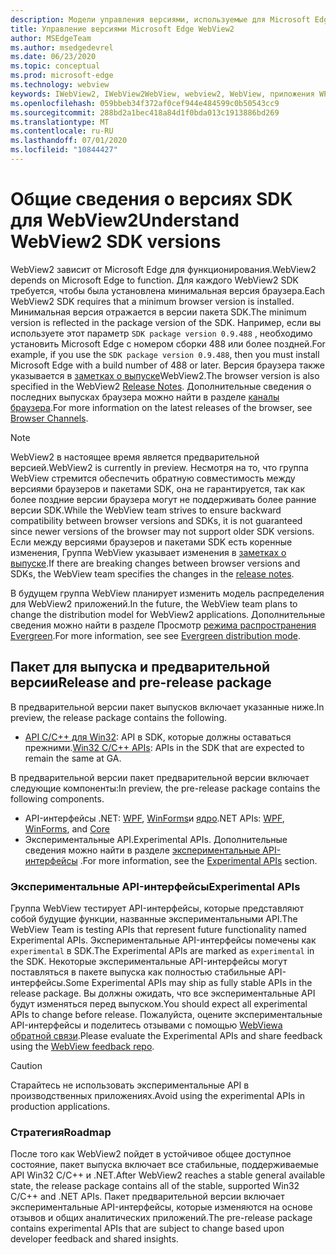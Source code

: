 ```yaml
---
description: Модели управления версиями, используемые для Microsoft Edge WebView2
title: Управление версиями Microsoft Edge WebView2
author: MSEdgeTeam
ms.author: msedgedevrel
ms.date: 06/23/2020
ms.topic: conceptual
ms.prod: microsoft-edge
ms.technology: webview
keywords: IWebView2, IWebView2WebView, webview2, WebView, приложения WPF, WPF, EDGE, ICoreWebView2, ICoreWebView2Host, элемент управления "браузер", HTML Edge
ms.openlocfilehash: 059bbeb34f372af0cef944e484599c0b50543cc9
ms.sourcegitcommit: 288bd2a1bec418a84d1f0bda013c1913886bd269
ms.translationtype: MT
ms.contentlocale: ru-RU
ms.lasthandoff: 07/01/2020
ms.locfileid: "10844427"
---
```

# <span data-ttu-id="f5672-104">Общие сведения о версиях SDK для WebView2</span><span class="sxs-lookup"><span data-stu-id="f5672-104">Understand WebView2 SDK versions</span></span>  

<span data-ttu-id="f5672-105">WebView2 зависит от Microsoft Edge для функционирования.</span><span class="sxs-lookup"><span data-stu-id="f5672-105">WebView2 depends on Microsoft Edge to function.</span></span>  <span data-ttu-id="f5672-106">Для каждого WebView2 SDK требуется, чтобы была установлена минимальная версия браузера.</span><span class="sxs-lookup"><span data-stu-id="f5672-106">Each WebView2 SDK requires that a minimum browser version is installed.</span></span>  <span data-ttu-id="f5672-107">Минимальная версия отражается в версии пакета SDK.</span><span class="sxs-lookup"><span data-stu-id="f5672-107">The minimum version is reflected in the package version of the SDK.</span></span>  <span data-ttu-id="f5672-108">Например, если вы используете этот параметр `SDK package version 0.9.488` , необходимо установить Microsoft Edge с номером сборки 488 или более поздней.</span><span class="sxs-lookup"><span data-stu-id="f5672-108">For example, if you use the `SDK package version 0.9.488`, then you must install Microsoft Edge with a build number of 488 or later.</span></span>  <span data-ttu-id="f5672-109">Версия браузера также указывается в [заметках о выпуске][Releasenotes]WebView2.</span><span class="sxs-lookup"><span data-stu-id="f5672-109">The browser version is also specified in the WebView2 [Release Notes][Releasenotes].</span></span>  <span data-ttu-id="f5672-110">Дополнительные сведения о последних выпусках браузера можно найти в разделе [каналы браузера][DeployedgeChannels].</span><span class="sxs-lookup"><span data-stu-id="f5672-110">For more information on the latest releases of the browser, see [Browser Channels][DeployedgeChannels].</span></span>  

> [!NOTE]
> <span data-ttu-id="f5672-111">WebView2 в настоящее время является предварительной версией.</span><span class="sxs-lookup"><span data-stu-id="f5672-111">WebView2 is currently in preview.</span></span>  <span data-ttu-id="f5672-112">Несмотря на то, что группа WebView стремится обеспечить обратную совместимость между версиями браузеров и пакетами SDK, она не гарантируется, так как более поздние версии браузера могут не поддерживать более ранние версии SDK.</span><span class="sxs-lookup"><span data-stu-id="f5672-112">While the WebView team strives to ensure backward compatibility between browser versions and SDKs, it is not guaranteed since newer versions of the browser may not support older SDK versions.</span></span>  <span data-ttu-id="f5672-113">Если между версиями браузеров и пакетами SDK есть коренные изменения, Группа WebView указывает изменения в [заметках о выпуске][Releasenotes].</span><span class="sxs-lookup"><span data-stu-id="f5672-113">If there are breaking changes between browser versions and SDKs, the WebView team specifies the changes in the [release notes][Releasenotes].</span></span>  

<span data-ttu-id="f5672-114">В будущем группа WebView планирует изменить модель распределения для WebView2 приложений.</span><span class="sxs-lookup"><span data-stu-id="f5672-114">In the future, the  WebView team plans to change the distribution model for WebView2 applications.</span></span>  <span data-ttu-id="f5672-115">Дополнительные сведения можно найти в разделе Просмотр [режима распространения Evergreen][DistributionEvergreenMode].</span><span class="sxs-lookup"><span data-stu-id="f5672-115">For more information, see see [Evergreen distribution mode][DistributionEvergreenMode].</span></span>  
 
## <span data-ttu-id="f5672-116">Пакет для выпуска и предварительной версии</span><span class="sxs-lookup"><span data-stu-id="f5672-116">Release and pre-release package</span></span>  

<span data-ttu-id="f5672-117">В предварительной версии пакет выпусков включает указанные ниже.</span><span class="sxs-lookup"><span data-stu-id="f5672-117">In preview, the release package contains the following.</span></span>  

*   <span data-ttu-id="f5672-118">[API C/C++ для Win32][ReferenceWin3209538]: API в SDK, которые должны оставаться прежними.</span><span class="sxs-lookup"><span data-stu-id="f5672-118">[Win32 C/C++ APIs][ReferenceWin3209538]: APIs in the SDK that are expected to remain the same at GA.</span></span> 

<span data-ttu-id="f5672-119">В предварительной версии пакет предварительной версии включает следующие компоненты:</span><span class="sxs-lookup"><span data-stu-id="f5672-119">In preview, the pre-release package contains the following components.</span></span>  

*   <span data-ttu-id="f5672-120">API-интерфейсы .NET: [WPF][ReferenceWpf09515], [WinForms][ReferenceWinforms09515]и [ядро][ReferenceDotnet09538]</span><span class="sxs-lookup"><span data-stu-id="f5672-120">.NET APIs: [WPF][ReferenceWpf09515], [WinForms][ReferenceWinforms09515], and [Core][ReferenceDotnet09538]</span></span>
*   <span data-ttu-id="f5672-121">Экспериментальные API.</span><span class="sxs-lookup"><span data-stu-id="f5672-121">Experimental APIs.</span></span>  <span data-ttu-id="f5672-122">Дополнительные сведения можно найти в разделе [экспериментальные API-интерфейсы](#experimental-apis) .</span><span class="sxs-lookup"><span data-stu-id="f5672-122">For more information, see the [Experimental APIs](#experimental-apis) section.</span></span>  

### <span data-ttu-id="f5672-123">Экспериментальные API-интерфейсы</span><span class="sxs-lookup"><span data-stu-id="f5672-123">Experimental APIs</span></span>  

<span data-ttu-id="f5672-124">Группа WebView тестирует API-интерфейсы, которые представляют собой будущие функции, названные экспериментальными API.</span><span class="sxs-lookup"><span data-stu-id="f5672-124">The WebView Team is testing APIs that represent future functionality named Experimental APIs.</span></span>  <span data-ttu-id="f5672-125">Экспериментальные API-интерфейсы помечены как `experimental` в SDK.</span><span class="sxs-lookup"><span data-stu-id="f5672-125">The Experimental APIs are marked as `experimental` in the SDK.</span></span>  <span data-ttu-id="f5672-126">Некоторые экспериментальные API-интерфейсы могут поставляться в пакете выпуска как полностью стабильные API-интерфейсы.</span><span class="sxs-lookup"><span data-stu-id="f5672-126">Some Experimental APIs may ship as fully stable APIs in the release package.</span></span>  <span data-ttu-id="f5672-127">Вы должны ожидать, что все экспериментальные API будут изменяться перед выпуском.</span><span class="sxs-lookup"><span data-stu-id="f5672-127">You should expect all experimental APIs to change before release.</span></span>  <span data-ttu-id="f5672-128">Пожалуйста, оцените экспериментальные API-интерфейсы и поделитесь отзывами с помощью [WebViewа обратной связи][GithubMicrosoftedgeWebviewfeedback].</span><span class="sxs-lookup"><span data-stu-id="f5672-128">Please evaluate the Experimental APIs and share feedback using the [WebView feedback repo][GithubMicrosoftedgeWebviewfeedback].</span></span>   

> [!CAUTION]
> <span data-ttu-id="f5672-129">Старайтесь не использовать экспериментальные API в производственных приложениях.</span><span class="sxs-lookup"><span data-stu-id="f5672-129">Avoid using the experimental APIs in production applications.</span></span>  

### <span data-ttu-id="f5672-130">Стратегия</span><span class="sxs-lookup"><span data-stu-id="f5672-130">Roadmap</span></span>  

<span data-ttu-id="f5672-131">После того как WebView2 пойдет в устойчивое общее доступное состояние, пакет выпуска включает все стабильные, поддерживаемые API Win32 C/C++ и .NET.</span><span class="sxs-lookup"><span data-stu-id="f5672-131">After WebView2 reaches a stable general available state, the release package contains all of the stable, supported Win32 C/C++ and .NET APIs.</span></span>  <span data-ttu-id="f5672-132">Пакет предварительной версии включает экспериментальные API-интерфейсы, которые изменяются на основе отзывов и общих аналитических приложений.</span><span class="sxs-lookup"><span data-stu-id="f5672-132">The pre-release package contains experimental APIs that are subject to change based upon developer feedback and shared insights.</span></span>  

<!--links -->

[DistributionEvergreenMode]: ./distribution.md#evergreen-distribution-mode "Режим распространения Evergreen — распространение приложений с помощью WebView2 | Документы Microsoft"  
[ReferenceDotnet09538]: ../reference/dotnet/0-9-538-reference-webview2.md "Ссылка (WebView2) | Документы Microsoft"  
[ReferenceWinforms09515]: ../reference/winforms/0-9-515-reference-webview2.md "Ссылка (WebView2) | Документы Microsoft"  
[ReferenceWin3209538]: ../reference/win32/0-9-538-reference-webview2.md "Ссылка (WebView2) | Документы Microsoft"  
[ReferenceWpf09515]: ../reference/wpf/0-9-515-reference-webview2.md "Ссылка (WebView2) | Документы Microsoft"  
[Releasenotes]: ../releasenotes.md "Заметки о выпуске для WebView2 SDK | Документы Microsoft"  

[DeployedgeChannels]: /deployedge/microsoft-edge-channels "Общие сведения о каналах Microsoft Edge | Документы Microsoft"  

[GithubMicrosoftedgeWebviewfeedback]: https://github.com/MicrosoftEdge/WebViewFeedback "WebView Feedback-MicrosoftEdge/WebViewFeedback | GitHub"  
